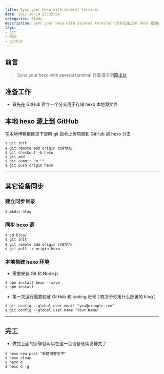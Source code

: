 ```yaml
---
title: Sync your hexo with several terminal
date: 2017-10-14 23:35:54
categories: Study
description: Sync your hexo with several terminal（对多设备之间 hexo 搭建的 blog 进行同步）
tags: 
- git 
- 同步 
- github
---
```


## 前言
> Sync your hexo with several terminal
> 转载请注明[原出处](https://blog.iamzhl.top/2017/10/14/Sync-your-hexo-with-several-terminal/)

## 准备工作

* 首先在 GitHub 建立一个分支用于存储 hexo 本地源文件

## 本地 hexo 源上到 GitHub 

在本地博客根目录下使用 git 指令上传项目到 GitHub 的 hexo 分支

```
$ git init           
$ git remote add origin 仓库地址    
$ git checkout -b hexo     
$ git add .       
$ git commit -m ""        
$ git push origin hexo    
```

--------------------------------------------------------------------

## 其它设备同步

### 建立同步目录

```
$ mkdir blog
```

### 同步 hexo 源

```
$ cd blog/
$ git init
$ git remote add origin 仓库地址
$ git pull -r origin hexo 
```

### 本地搭建 hexo 环境

* 需要安装 Git 和 Node.js 

```
$ npm install hexo --save
$ npm install 
```

* 第一次运行需要验证 GitHub 和 coding 账号 ( 取决于你用什么部署的 blog )

```
$ git config --global user.email "you@example.com"
$ git config --global user.name "Your Name"
```

------------------------------------------------------------------------

## 完工

* 做完上面的步骤就可以在这一台设备继续发博文了

```
$ hexo new post "新建博客名字" 
$ hexo clean 
$ hexo g
$ hexo d -g
```

